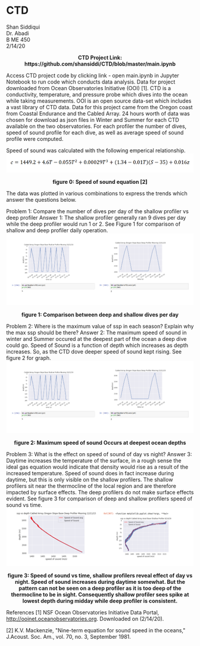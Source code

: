 # CTD
Shan Siddiqui<br />
Dr. Abadi<br />
B ME 450<br />
2/14/20<br />
<p align="center">
<b>CTD Project Link: https://github.com/shansiddi/CTD/blob/master/main.ipynb</b><br>
  
Access CTD project code by clicking link - open main.ipynb in Jupyter Notebook to run code which conducts data analysis. Data for project downloaded from Ocean Observatories Initiative (OOI) [1]. CTD is a conductivity, temperature, and pressure probe which dives into the ocean while taking measurements. OOI is an open source data-set which includes a vast library of CTD data. Data for this project came from the Oregon coast from Coastal Endurance and the Cabled Array. 24 hours worth of data was chosen for download as json files in Winter and Summer for each CTD available on the two observatories. For each profiler the number of dives, speed of sound profile for each dive, as well as average speed of sound profile were computed. 

Speed of sound was calculated with the following emperical relationship.
![](images/fig0.png)
<p align="center">
<b>figure 0: Speed of sound equation [2]</b><br>

The data was plotted in various combinations to express the trends which answer the questions below. 

Problem 1: Compare the number of dives per day of the shallow profiler vs deep profiler
Answer 1: The shallow profiler generally ran 9 dives per day while the deep profiler would run 1 or 2. See Figure 1 for comparison of shallow and deep profiler daily operation.
![](images/fig1.png)
<p align="center">
<b>figure 1: Comparison between deep and shallow dives per day</b><br>
  
Problem 2: Where is the maximum value of ssp in each season? Explain why the max ssp should be there?
Answer 2: The maximum speed of sound in winter and Summer occured at the deepest part of the ocean a deep dive could go. Speed of Sound is a function of depth which increases as depth increases. So, as the CTD dove deeper speed of sound kept rising. See figure 2 for graph.
![](images/fig2.png)
<p align="center">
<b>figure 2: Maximum speed of sound Occurs at deepest ocean depths</b><br>

Problem 3: What is the effect on speed of sound of day vs night?
Answer 3: Daytime increases the temperature of the surface, in a rough sense the ideal gas equation would indicate that density would rise as a result of the increased temperature. Speed of sound does in fact increase during daytime, but this is only visible on the shallow profilers. The shallow profilers sit near the thermocline of the local region and are therefore impacted by surface effects. The deep profilers do not make surface effects evident. See figure 3 for comparison of deep and shallow profilers speed of sound vs time.
![](images/fig3.png)
<p align="center">
<b>figure 3: Speed of sound vs time, shallow profilers reveal effect of day vs night. Speed of sound increases during daytime somewhat. But the pattern can not be seen on a deep profiler as it is too deep of the thermocline to be in sight. Consequently shallow profiler sees spike at lowest depth during midday while deep profiler is consistent.</b><br>
  
  
  
References
[1] NSF Ocean Observatories Initiative Data Portal, http://ooinet.oceanobservatories.org. Downloaded on (2/14/20).

[2] K.V. Mackenzie, "Nine-term equation for sound speed in the oceans," J.Acoust. Soc. Am., vol. 70, no. 3, September 1981.
